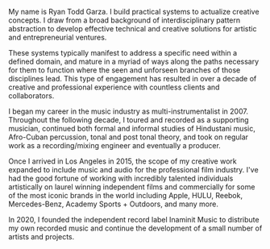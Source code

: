 My name is Ryan Todd Garza. I build practical systems to actualize creative concepts. I draw from a broad background of interdisciplinary pattern abstraction to develop effective technical and creative solutions for artistic and entrepreneurial ventures.

These systems typically manifest to address a specific need within a defined domain, and mature in a myriad of ways along the paths necessary for them to function where the seen and unforseen branches of those disciplines lead. This type of engagement has resulted in over a decade of creative and professional experience with countless clients and collaborators.

I began my career in the music industry as multi-instrumentalist in 2007. Throughout the following decade, I toured and recorded as a supporting musician, continued both formal and informal studies of Hindustani music, Afro-Cuban percussion, tonal and post tonal theory, and took on regular work as a recording/mixing engineer and eventually a producer.

Once I arrived in Los Angeles in 2015, the scope of my creative work expanded to include music and audio for the professional film industry. I've had the good fortune of working with incredibly talented individuals artistically on laurel winning independent films and commercially for some of the most iconic brands in the world including Apple, HULU, Reebok, Mercedes-Benz, Academy Sports + Outdoors, and many more.

In 2020, I founded the independent record label Inaminit Music to distribute my own recorded music and continue the development of a small number of artists and projects.
